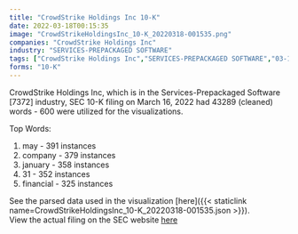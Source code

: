 ```yaml
---
title: "CrowdStrike Holdings Inc 10-K"
date: 2022-03-18T00:15:35
image: "CrowdStrikeHoldingsInc_10-K_20220318-001535.png"
companies: "CrowdStrike Holdings Inc"
industry: "SERVICES-PREPACKAGED SOFTWARE"
tags: ["CrowdStrike Holdings Inc","SERVICES-PREPACKAGED SOFTWARE","03-16-2022","10-K"]
forms: "10-K"
---
```

CrowdStrike Holdings Inc, which is in the Services-Prepackaged Software [7372] industry, SEC 10-K filing on March 16, 2022 had 43289 (cleaned) words - 600 were utilized for the visualizations.

Top Words:
1. may - 391 instances
2. company - 379 instances
3. january - 358 instances
4. 31 - 352 instances
5. financial - 325 instances


See the parsed data used in the visualization [here]({{< staticlink name=CrowdStrikeHoldingsInc_10-K_20220318-001535.json >}}).  
View the actual filing on the SEC website [here](https://www.sec.gov/Archives/edgar/data/1535527/0001535527-22-000006.txt)